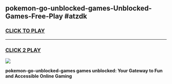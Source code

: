 
## pokemon-go-unblocked-games-Unblocked-Games-Free-Play #atzdk
<h3>
<a href="https://us.freeplayer.one?title=pokemon-go-unblocked-games&ref=9M">CLICK TO PLAY</a></h3>
<hr>

<h3>
<a href="https://us.freeplayer.one?title=pokemon-go-unblocked-games&ref=9M">CLICK 2 PLAY</a>
  
</h3>

<a href="https://us.freeplayer.one?title=pokemon-go-unblocked-games&ref=9M"><img src="https://clearcache.store/games.png"></a>


**pokemon-go-unblocked-games games unblocked: Your Gateway to Fun and Accessible Online Gaming**
